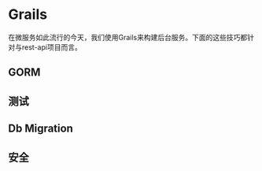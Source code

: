 # Grails

在微服务如此流行的今天，我们使用Grails来构建后台服务。下面的这些技巧都针对与rest-api项目而言。

## GORM

## 测试

## Db Migration

## 安全